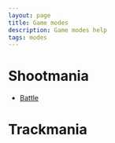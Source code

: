 ```yaml
---
layout: page
title: Game modes
description: Game modes help
tags: modes
---
```


# Shootmania

* [Battle](shootmania/battle.html)

# Trackmania